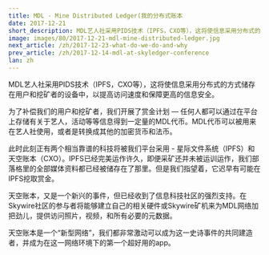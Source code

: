 ```yaml
---
title: MDL - Mine Distributed Ledger(我的分布式账本
date: 2017-12-21
short_description: MDL艺人社采用PIDS技术（IPFS，CXO等），这将使信息采用分布式的方式储存在用户和挖矿者的设备中，以提高访问速度和保障更高的信息安全。
image: images/80/2017-12-21-mdl-mine-distributed-ledger.jpg
next_article: /zh/2017-12-23-what-do-we-do-and-why
prev_article: /zh/2017-12-14-mdl-at-skyledger-conference
lan: zh
---
```


MDL艺人社采用PIDS技术（IPFS，CXO等），这将使信息采用分布式的方式储存在用户和挖矿者的设备中，以提高访问速度和保障更高的信息安全。
 
为了补偿我们的用户和挖矿者，我们开展了赏金计划 — 任何人都可以通过在平台上存储有关于艺人，活动等等信息得到一定量的MDL代币。MDL代币可以被用来在艺人社使用，或者是转换成其他的加密货币和法币。

此时此刻正有两个相当靠谱的科技将被我们平台采用 - 星际文件系统（IPFS）和天空账本（CXO）。IPFS已经完美运作许久，即便采矿还并未被运训运作，我们部落格里的全部媒体资料都已经被储存在了那里。但是我们指望着，它迟早有可能在IPFS挖取赏金。

天空账本，又是一个新兴的事件，但已经收到了信息科技社区的强烈支持。在Skywire社区的参与者将能够建立自己的相关硬件或Skywire矿机来为MDL网络加把劲儿，提供访问照片，视频，和所有必要的元数据。

天空账本是一个“新型网络”，我们都非常激动可以成为这一史诗事件的共同建造者，并成为在这一网络环境下的第一个超好用的app。

